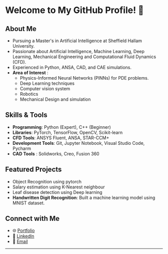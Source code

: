 # Welcome to My GitHub Profile! 👋

## About Me
- Pursuing a Master's in Artificial Intelligence at Sheffield Hallam University.
- Passionate about Artificial Intelligence, Machine Learning, Deep Learning, Mechanical Engineering and Computational Fluid Dynamics (CFD).
- Experienced in Python, ANSA, CAD, and CAE simulations.
- **Area of Interest** : 
  - Physics-Informed Neural Networks (PINNs) for PDE problems.
  - Deep Learning techniques
  - Computer vision system
  - Robotics
  - Mechanical Design and simulation

## Skills & Tools
- **Programming**: Python (Expert), C++ (Beginner)
- **Libraries**: PyTorch, TensorFlow, OpenCV, Scikit-learn
- **CFD Tools**: ANSYS Fluent, ANSA, STAR-CCM+
- **Development Tools**: Git, Jupyter Notebook, Visual Studio Code, Pycharm
- **CAD Tools** : Solidworks, Creo, Fusion 360

## Featured Projects
- Object Recognition using pytorch
- Salary estimation using K-Nearest neighbour
- Leaf disease detection using Deep learning
- **Handwritten Digit Recognition**: Built a machine learning model using MNIST dataset.

## Connect with Me
- 🌐 [Portfolio](https://www.linkedin.com/in/velanc/)
- 💼 [LinkedIn](https://www.linkedin.com/in/velanc/)
- 📧 [Email](mailto:velanc.uk@gmail.com)

---

